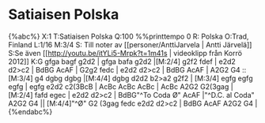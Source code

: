 # Satiaisen Polska

{%abc%}
X:1
T:Satiaisen Polska
Q:100
%%printtempo 0
R: Polska
O:Trad, Finland
L:1/16
M:3/4
S: Till noter av [[personer/AnttiJarvela | Antti Järvelä]]
S:Se även [[http://youtu.be/itYLi5-Mrpk?t=1m41s | videoklipp från Korrö 2012]]
K:G
gfga bagf g2d2 | gfga bafa g2d2 |[M:2/4] g2f2 fdef | e2d2 d2>c2 |
 BdBG AcAF | G2g2 fedc | e2d2 d2>c2 | BdBG AcAF | A2G2 G4 ::
[M:3/4] g4 dgbg dgbg |[M:4/4] dgbg d2d2 b2>a2 g2f2 | [M:3/4] egfg egfg egfg | egfg e2d2 c2(3BcB |
 AcBc AcBc AcBc | AcBc A2G2 G2(3gag | [M:2/4] fafd egec | e2d2 d2>c2 | 
BdBG"^To Coda Ø" AcAF |"^D.C. al Coda"  A2G2 G4 || [M:4/4]"^Ø" G2 (3gag fedc e2d2 d2>c2 | BdBG AcAF A2G2 G4 | 
{%endabc%}


